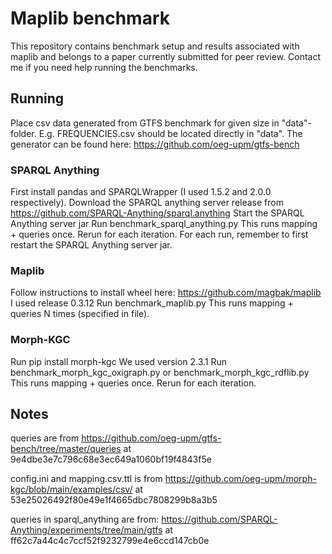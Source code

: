 # Maplib benchmark
This repository contains benchmark setup and results associated with maplib and belongs to a paper currently submitted for peer review.
Contact me if you need help running the benchmarks. 

## Running
Place csv data generated from GTFS benchmark for given size in "data"-folder.
E.g. FREQUENCIES.csv should be located directly in "data".
The generator can be found here: https://github.com/oeg-upm/gtfs-bench

### SPARQL Anything
First install pandas and SPARQLWrapper (I used 1.5.2 and 2.0.0 respectively).
Download the SPARQL anything server release from https://github.com/SPARQL-Anything/sparql.anything
Start the SPARQL Anything server jar
Run benchmark_sparql_anything.py
This runs mapping + queries once. Rerun for each iteration.
For each run, remember to first restart the SPARQL Anything server jar.

### Maplib
Follow instructions to install wheel here: https://github.com/magbak/maplib
I used release 0.3.12
Run benchmark_maplib.py
This runs mapping + queries N times (specified in file). 

### Morph-KGC
Run pip install morph-kgc
We used version 2.3.1
Run benchmark_morph_kgc_oxigraph.py or benchmark_morph_kgc_rdflib.py
This runs mapping + queries once. Rerun for each iteration. 

## Notes
queries are from https://github.com/oeg-upm/gtfs-bench/tree/master/queries at 9e4dbe3e7c796c68e3ec649a1060bf19f4843f5e

config.ini and mapping.csv.ttl is from https://github.com/oeg-upm/morph-kgc/blob/main/examples/csv/
at 53e25026492f80e49e1f4665dbc7808299b8a3b5

queries in sparql_anything are from: https://github.com/SPARQL-Anything/experiments/tree/main/gtfs at ff62c7a44c4c7ccf52f9232799e4e6ccd147cb0e

